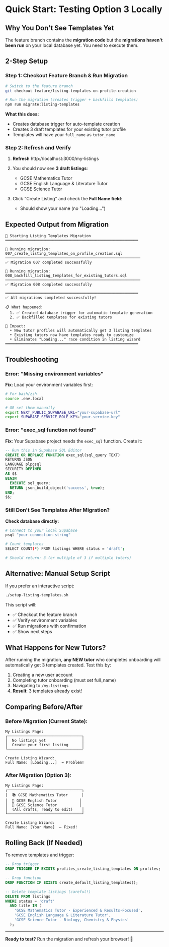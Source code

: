 # Quick Start: Testing Option 3 Locally

## Why You Don't See Templates Yet

The feature branch contains the **migration code** but the **migrations haven't been run** on your local database yet. You need to execute them.

## 2-Step Setup

### Step 1: Checkout Feature Branch & Run Migration

```bash
# Switch to the feature branch
git checkout feature/listing-templates-on-profile-creation

# Run the migration (creates trigger + backfills templates)
npm run migrate:listing-templates
```

**What this does:**
- Creates database trigger for auto-template creation
- Creates 3 draft templates for your existing tutor profile
- Templates will have your `full_name` as `tutor_name`

### Step 2: Refresh and Verify

1. **Refresh** http://localhost:3000/my-listings
2. You should now see **3 draft listings**:
   - GCSE Mathematics Tutor
   - GCSE English Language & Literature Tutor
   - GCSE Science Tutor

3. Click "Create Listing" and check the **Full Name field**:
   - Should show your name (no "Loading...")

## Expected Output from Migration

```
🚀 Starting Listing Templates Migration
═══════════════════════════════════════════════════════════

📄 Running migration: 007_create_listing_templates_on_profile_creation.sql
────────────────────────────────────────────────────────────
✅ Migration 007 completed successfully

📄 Running migration: 008_backfill_listing_templates_for_existing_tutors.sql
────────────────────────────────────────────────────────────
✅ Migration 008 completed successfully

═══════════════════════════════════════════════════════════
✅ All migrations completed successfully!

📋 What happened:
  1. ✅ Created database trigger for automatic template generation
  2. ✅ Backfilled templates for existing tutors

🎯 Impact:
  • New tutor profiles will automatically get 3 listing templates
  • Existing tutors now have templates ready to customize
  • Eliminates "Loading..." race condition in listing wizard
═══════════════════════════════════════════════════════════
```

## Troubleshooting

### Error: "Missing environment variables"

**Fix**: Load your environment variables first:

```bash
# For bash/zsh
source .env.local

# OR set them manually
export NEXT_PUBLIC_SUPABASE_URL="your-supabase-url"
export SUPABASE_SERVICE_ROLE_KEY="your-service-key"
```

### Error: "exec_sql function not found"

**Fix**: Your Supabase project needs the `exec_sql` function. Create it:

```sql
-- Run this in Supabase SQL Editor
CREATE OR REPLACE FUNCTION exec_sql(sql_query TEXT)
RETURNS JSON
LANGUAGE plpgsql
SECURITY DEFINER
AS $$
BEGIN
  EXECUTE sql_query;
  RETURN json_build_object('success', true);
END;
$$;
```

### Still Don't See Templates After Migration?

**Check database directly:**

```bash
# Connect to your local Supabase
psql "your-connection-string"

# Count templates
SELECT COUNT(*) FROM listings WHERE status = 'draft';

# Should return: 3 (or multiple of 3 if multiple tutors)
```

## Alternative: Manual Setup Script

If you prefer an interactive script:

```bash
./setup-listing-templates.sh
```

This script will:
- ✅ Checkout the feature branch
- ✅ Verify environment variables
- ✅ Run migrations with confirmation
- ✅ Show next steps

## What Happens for New Tutors?

After running the migration, **any NEW tutor** who completes onboarding will automatically get 3 templates created. Test this by:

1. Creating a new user account
2. Completing tutor onboarding (must set full_name)
3. Navigating to `/my-listings`
4. **Result**: 3 templates already exist!

## Comparing Before/After

### Before Migration (Current State):
```
My Listings Page:
┌─────────────────────────────────┐
│  No listings yet                │
│  Create your first listing      │
└─────────────────────────────────┘

Create Listing Wizard:
Full Name: [Loading...]  ← Problem!
```

### After Migration (Option 3):
```
My Listings Page:
┌─────────────────────────────────┐
│  📚 GCSE Mathematics Tutor      │
│  📝 GCSE English Tutor          │
│  🔬 GCSE Science Tutor          │
│  (All drafts, ready to edit)    │
└─────────────────────────────────┘

Create Listing Wizard:
Full Name: [Your Name]  ← Fixed!
```

## Rolling Back (If Needed)

To remove templates and trigger:

```sql
-- Drop trigger
DROP TRIGGER IF EXISTS profiles_create_listing_templates ON profiles;

-- Drop function
DROP FUNCTION IF EXISTS create_default_listing_templates();

-- Delete template listings (careful!)
DELETE FROM listings
WHERE status = 'draft'
  AND title IN (
    'GCSE Mathematics Tutor - Experienced & Results-Focused',
    'GCSE English Language & Literature Tutor',
    'GCSE Science Tutor - Biology, Chemistry & Physics'
  );
```

---

**Ready to test?** Run the migration and refresh your browser! 🚀
